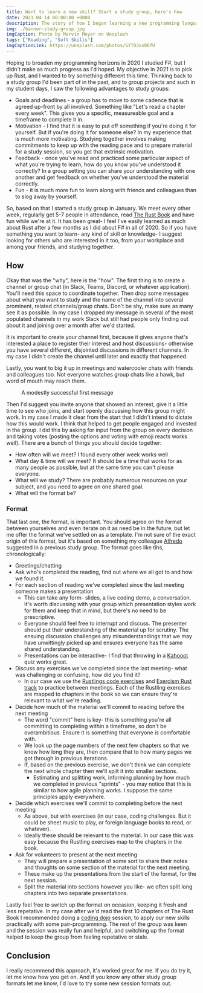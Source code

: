 ```yaml
---
title: Want to learn a new skill? Start a study group, here's how
date: 2021-04-14 00:00:00 +0000
description: The story of how I began learning a new programming language by starting a study group, and you can too
img: ./banner-study-group.jpg
imgCaption: Photo by Marvin Meyer on Unsplash
tags: ["Reading", "Soft Skills"]
imgCaptionLink: https://unsplash.com/photos/SYTO3xs06fU
---
```


Hoping to broaden my programming horizons in 2020 I studied F#, but I didn't make as much progress as I'd hoped. My objective in 2021 is to pick up Rust, and I wanted to try something different this time. Thinking back to a study group I'd been part of in the past, and to group projects and such in my student days, I saw the following advantages to study groups:

* Goals and deadlines - a group has to move to some cadence that is agreed up-front by all involved. Something like "Let's read a chapter every week". This gives you a specific, measureable goal and a timeframe to complete it in.
* Motivation - I find that it is easy to put off something if you're doing it for yourself. But if you're doing it for someone else? In my experience that is much more motivating. Studying together involves making commitments to keep up with the reading pace and to prepare material for a study session, so you get that extrinsic motivation.
* Feedback - once you've read and practiced some particular aspect of what you're trying to learn, how do you know you've understood it correctly? In a group setting you can share your understanding with one another and get feedback on whether you've understood the material correctly.
* Fun - it is much more fun to learn along with friends and colleagues than to slog away by yourself.

So, based on that I started a study group in January. We meet every other week, regularly get 5-7 people in attendance, read [The Rust Book](https://doc.rust-lang.org/book/) and have fun while we're at it. It has been great- I feel I've easily learned as much about Rust after a few months as I did about F# in all of 2020. So if you have something you want to learn- any kind of skill or knowledge- I suggest looking for others who are interested in it too, from your workplace and among your friends, and studying together.

## How

Okay that was the "why", here is the "how". The first thing is to create a channel or group chat (in Slack, Teams, Discord, or whatever application). You'll need this space to coordinate together. Then drop some messages about what you want to study and the name of the channel into several prominent, related channels/group chats. Don't be shy, make sure as many see it as possible. In my case I dropped my message in several of the most populated channels in my work Slack but still had people only finding out about it and joining over a month after we'd started.

It is important to create your channel first, because it gives anyone that's interested a place to register their interest and host discussions- otherwise you have several different, disjointed discussions in different channels. In my case I didn't create the channel until later and exactly that happened.

Lastly, you want to big it up in meetings and watercooler chats with friends and colleagues too. Not everyone watches group chats like a hawk, but word of mouth may reach them.

<figure src="slack-message.png">A modestly successful first message</figure>

Then I'd suggest you invite anyone that showed an interest, give it a little time to see who joins, and start openly discussing how this group might work. In my case I made it clear from the start that I didn't intend to dictate how this would work. I think that helped to get people engaged and invested in the group. I did this by asking for input from the group on every decision and taking votes (posting the options and voting with emoji reacts works well). There are a bunch of things you should decide together:

* How often will we meet? I found every other week works well
* What day & time will we meet? It should be a time that works for as many people as possible, but at the same time you can't please everyone.
* What will we study? There are probably numerous resources on your subject, and you need to agree on one shared goal.
* What will the format be?

### Format

That last one, the format, is important. You should agree on the format between yourselves and even iterate on it as need be in the future, but let me offer the format we've settled on as a template. I'm not sure of the exact origin of this format, but it's based on something my colleague [Alfredo](https://twitter.com/alfredodev) suggested in a previous study group. The format goes like tihs, chronologically:

* Greetings/chatting
* Ask who's completed the reading, find out where we all got to and how we found it.
* For each section of reading we've completed since the last meeting someone makes a presentation
    * This can take any form- slides, a live coding demo, a conversation. It's worth discussing with your group which presentation styles work for them and keep that in mind, but there's no need to be prescriptive.
    * Everyone should feel free to interrupt and discuss. The presenter should put their understanding of the material up for scrutiny. The ensuing discussion challenges any misunderstandings that we may have unwittingly picked up and ensures everyone has the same shared understanding.
    * Presentations can be interactive- I find that throwing in a [Kahooot](https://kahoot.com/) quiz works great.
* Discuss any exercises we've completed since the last meeting- what was challenging or confusing, how did you find it?
    * In our case we use the [Rustlings code exercises](https://github.com/rust-lang/rustlings) and [Exercism Rust track](https://exercism.io/tracks/rust) to practice between meetings. Each of the Rustling exercises are mapped to chapters in the book so we can ensure they're relevant to what we're reading.
* Decide how much of the material we'll commit to reading before the next meeting
    * The word "commit" here is key- this is something you're all committing to completing within a timeframe, so don't be overambitious. Ensure it is something that everyone is comfortable with.
    * We look up the page numbers of the next few chapters so that we know how long they are, then compare that to how many pages we got through in previous iterations.
    * If, based on the previous exercise, we don't think we can complete the next whole chapter then we'll split it into smaller sections.
        * Estimating and splitting work, informing planning by how much we completed in previous "sprints" - you may notice that this is similar to how agile planning works. I suppose the same principles apply everywhere.
* Decide which exercises we'll commit to completing before the next meeting
    * As above, but with exercises (in our case, coding challenges. But it could be sheet music to play, or foreign language books to read, or whatever).
    * Ideally these should be relevant to the material. In our case this was easy because the Rustling exercises map to the chapters in the book.
* Ask for volunteers to present at the next meeting
    * They will prepare a presentation of some sort to share their notes and thoughts on some section of the material for the next meeting.
    * These make up the presentations from the start of the format, for the next session.
    * Split the material into sections however you like- we often split long chapters into two separate presentations.

Lastly feel free to switch up the format on occasion, keeping it fresh and less repetative. In my case after we'd read the first 10 chapters of The Rust Book I recommended doing a [coding dojo](https://codingdojo.org/WhatIsCodingDojo/) session, to apply our new skills practically with some pair-programming. The rest of the group was keen and the session was really fun and helpful, and switching up the format helped to keep the group from feeling repetative or stale.

## Conclusion

I really recommend this approach, it's worked great for me. If you do try it, let me know how you get on. And if you know any other study group formats let me know, I'd love to try some new session formats out.

